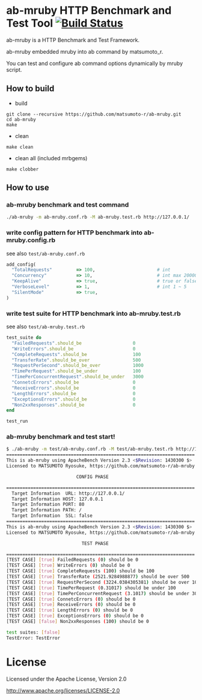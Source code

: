 # ab-mruby HTTP Benchmark and Test Tool [![Build Status](https://travis-ci.org/matsumoto-r/ab-mruby.svg?branch=master)](https://travis-ci.org/matsumoto-r/ab-mruby)

ab-mruby is a HTTP Benchmark and Test Framework.

ab-mruby embedded mruby into ab command by matsumoto_r.

You can test and configure ab command options dynamically by mruby script.

## How to build

- build

```
git clone --recursive https://github.com/matsumoto-r/ab-mruby.git
cd ab-mruby
make
```

- clean

```
make clean
```

- clean all (included mrbgems)

```
make clobber
```

## How to use
### ab-mruby benchmark and test command

```bash
./ab-mruby -m ab-mruby.conf.rb -M ab-mruby.test.rb http://127.0.0.1/
```


### write config pattern for HTTP benchmark into ab-mruby.config.rb

see also `test/ab-mruby.conf.rb`

```ruby
add_config(
  "TotalRequests"         => 100,                       # int
  "Concurrency"           => 10,                        # int max 20000
  "KeepAlive"             => true,                      # true or false or nil
  "VerboseLevel"          => 1,                         # int 1 ~ 5
  "SilentMode"            => true,
)
```

### write test suite for HTTP benchmark into ab-mruby.test.rb

see also `test/ab-mruby.test.rb`

```ruby
test_suite do
  "FailedRequests".should_be                   0
  "WriteErrors".should_be                      0
  "CompleteRequests".should_be                 100
  "TransferRate".should_be_over                500
  "RequestPerSecond".should_be_over            1000
  "TimePerRequest".should_be_under             100
  "TimePerConcurrentRequest".should_be_under   3000
  "ConnetcErrors".should_be                    0
  "ReceiveErrors".should_be                    0
  "LengthErrors".should_be                     0
  "ExceptionsErrors".should_be                 0
  "Non2xxResponses".should_be                  0
end

test_run
```

### ab-mruby benchmark and test start!

```bash
$ ./ab-mruby -m test/ab-mruby.conf.rb -M test/ab-mruby.test.rb http://127.0.0.1/
======================================================================
This is ab-mruby using ApacheBench Version 2.3 <$Revision: 1430300 $>
Licensed to MATSUMOTO Ryosuke, https://github.com/matsumoto-r/ab-mruby

                          CONFIG PHASE

======================================================================
  Target Information  URL: http://127.0.0.1/
  Target Information HOST: 127.0.0.1
  Target Information PORT: 80
  Target Information PATH: /
  Target Information  SSL: false
======================================================================
This is ab-mruby using ApacheBench Version 2.3 <$Revision: 1430300 $>
Licensed to MATSUMOTO Ryosuke, https://github.com/matsumoto-r/ab-mruby

                            TEST PHASE

======================================================================
[TEST CASE] [true] FailedRequests (0) should be 0
[TEST CASE] [true] WriteErrors (0) should be 0
[TEST CASE] [true] CompleteRequests (100) should be 100
[TEST CASE] [true] TransferRate (2521.9284988877) should be over 500
[TEST CASE] [true] RequestPerSecond (3224.0384305381) should be over 1000
[TEST CASE] [true] TimePerRequest (0.31017) should be under 100
[TEST CASE] [true] TimePerConcurrentRequest (3.1017) should be under 3000
[TEST CASE] [true] ConnetcErrors (0) should be 0
[TEST CASE] [true] ReceiveErrors (0) should be 0
[TEST CASE] [true] LengthErrors (0) should be 0
[TEST CASE] [true] ExceptionsErrors (0) should be 0
[TEST CASE] [false] Non2xxResponses (100) should be 0

test suites: [false]
TestError: TestError
```

# License
Licensed under the Apache License, Version 2.0

http://www.apache.org/licenses/LICENSE-2.0
